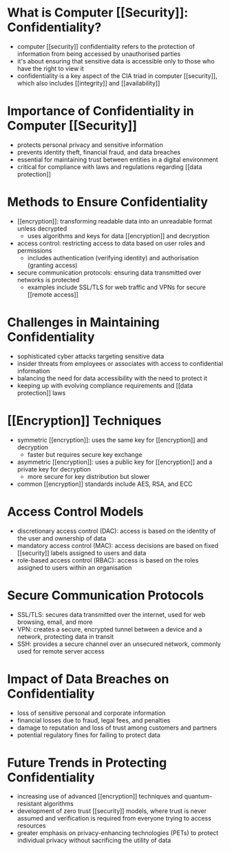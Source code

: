 # What is Computer [[Security]]: Confidentiality?
- computer [[security]] confidentiality refers to the protection of information from being accessed by unauthorised parties
- it's about ensuring that sensitive data is accessible only to those who have the right to view it
- confidentiality is a key aspect of the CIA triad in computer [[security]], which also includes [[integrity]] and [[availability]]

# Importance of Confidentiality in Computer [[Security]]
- protects personal privacy and sensitive information
- prevents identity theft, financial fraud, and data breaches
- essential for maintaining trust between entities in a digital environment
- critical for compliance with laws and regulations regarding [[data protection]]

# Methods to Ensure Confidentiality
- [[encryption]]: transforming readable data into an unreadable format unless decrypted
	- uses algorithms and keys for data [[encryption]] and decryption
- access control: restricting access to data based on user roles and permissions
	- includes authentication (verifying identity) and authorisation (granting access)
- secure communication protocols: ensuring data transmitted over networks is protected
	- examples include SSL/TLS for web traffic and VPNs for secure [[remote access]]

# Challenges in Maintaining Confidentiality
- sophisticated cyber attacks targeting sensitive data
- insider threats from employees or associates with access to confidential information
- balancing the need for data accessibility with the need to protect it
- keeping up with evolving compliance requirements and [[data protection]] laws

# [[Encryption]] Techniques
- symmetric [[encryption]]: uses the same key for [[encryption]] and decryption
	- faster but requires secure key exchange
- asymmetric [[encryption]]: uses a public key for [[encryption]] and a private key for decryption
	- more secure for key distribution but slower
- common [[encryption]] standards include AES, RSA, and ECC

# Access Control Models
- discretionary access control (DAC): access is based on the identity of the user and ownership of data
- mandatory access control (MAC): access decisions are based on fixed [[security]] labels assigned to users and data
- role-based access control (RBAC): access is based on the roles assigned to users within an organisation

# Secure Communication Protocols
- SSL/TLS: secures data transmitted over the internet, used for web browsing, email, and more
- VPN: creates a secure, encrypted tunnel between a device and a network, protecting data in transit
- SSH: provides a secure channel over an unsecured network, commonly used for remote server access

# Impact of Data Breaches on Confidentiality
- loss of sensitive personal and corporate information
- financial losses due to fraud, legal fees, and penalties
- damage to reputation and loss of trust among customers and partners
- potential regulatory fines for failing to protect data

# Future Trends in Protecting Confidentiality
- increasing use of advanced [[encryption]] techniques and quantum-resistant algorithms
- development of zero trust [[security]] models, where trust is never assumed and verification is required from everyone trying to access resources
- greater emphasis on privacy-enhancing technologies (PETs) to protect individual privacy without sacrificing the utility of data